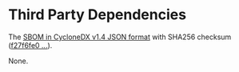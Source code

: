 # Third Party Dependencies

<!--[[[fill sbom_sha256()]]]-->
The [SBOM in CycloneDX v1.4 JSON format](https://git.sr.ht/~sthagen/mapology/blob/default/etc/sbom/cdx.json) with SHA256 checksum ([f27f6fe0 ...](https://git.sr.ht/~sthagen/mapology/blob/default/etc/sbom/cdx.json.sha256 "sha256:f27f6fe0bb0569813a14813ab5932a0dcb95f0369c2830a6c026fcc2d7a05f1a")).
<!--[[[end]]] (checksum: 0e0f12d476a03e600774d71dfea092e8)-->

None.

